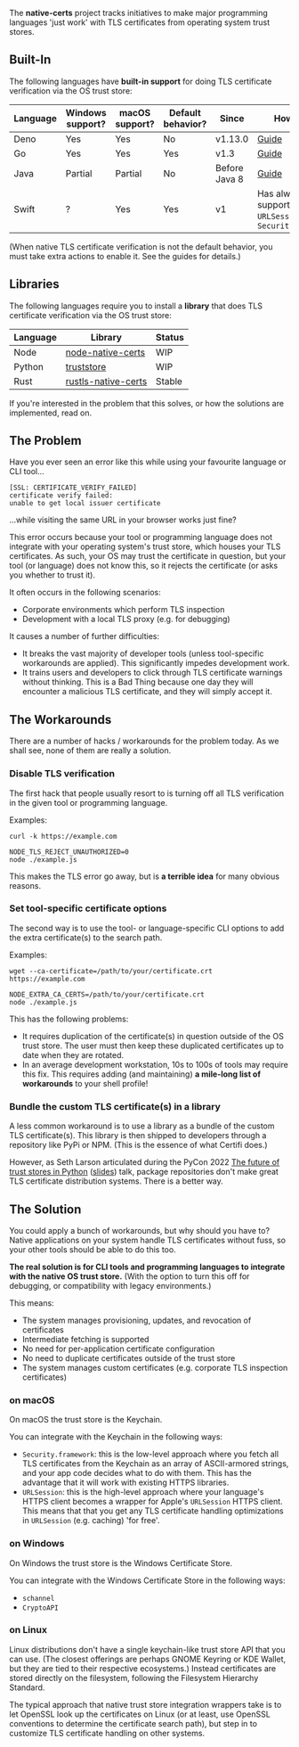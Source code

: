 The **native-certs** project tracks initiatives to make major programming languages 'just work' with TLS certificates from operating system trust stores.

## Built-In

The following languages have **built-in support** for doing TLS certificate verification via the OS trust store:

| Language | Windows support? | macOS support? | Default behavior? | Since         | How to use                             |
|----------|------------------|----------------|-------------------|---------------|----------------------------------------|
| Deno     | Yes              | Yes            | No                | v1.13.0       | [Guide](javascript/deno/index.md)      |
| Go       | Yes              | Yes            | Yes               | v1.3          | [Guide](go/index.md)                   |
| Java     | Partial          | Partial        | No                | Before Java 8 | [Guide](java/index.md)                 |
| Swift    | ?                | Yes            | Yes               | v1            | Has always had support via `URLSession` and `Security.framework` |

(When native TLS certificate verification is not the default behavior, you must take extra actions to enable it. See the guides for details.)

## Libraries

The following languages require you to install a **library** that does TLS certificate verification via the OS trust store:

| Language | Library                                                              | Status |
|----------|----------------------------------------------------------------------|--------|
| Node     | [node-native-certs](https://github.com/bnoordhuis/node-native-certs) | WIP    |
| Python   | [truststore](https://github.com/sethmlarson/truststore)              | WIP    |
| Rust     | [rustls-native-certs](https://github.com/rustls/rustls-native-certs) | Stable |


If you're interested in the problem that this solves, or how the solutions are implemented, read on.

## The Problem

Have you ever seen an error like this while using your favourite language or CLI tool...

```
[SSL: CERTIFICATE_VERIFY_FAILED]
certificate verify failed:
unable to get local issuer certificate
```

...while visiting the same URL in your browser works just fine?

This error occurs because your tool or programming language does not integrate with your operating system's trust store, which houses your TLS certificates. As such, your OS may trust the certificate in question, but your tool (or language) does not know this, so it rejects the certificate (or asks you whether to trust it).

It often occurs in the following scenarios:

- Corporate environments which perform TLS inspection
- Development with a local TLS proxy (e.g. for debugging)

It causes a number of further difficulties:

- It breaks the vast majority of developer tools (unless tool-specific workarounds are applied). This significantly impedes development work.
- It trains users and developers to click through TLS certificate warnings without thinking. This is a Bad Thing because one day they will encounter a malicious TLS certificate, and they will simply accept it.

## The Workarounds

There are a number of hacks / workarounds for the problem today. As we shall see, none of them are really a solution.

### Disable TLS verification

The first hack that people usually resort to is turning off all TLS verification in the given tool or programming language.

Examples:

```shell
curl -k https://example.com
```

```shell
NODE_TLS_REJECT_UNAUTHORIZED=0
node ./example.js
```

This makes the TLS error go away, but is **a terrible idea** for many obvious reasons.

### Set tool-specific certificate options

The second way is to use the tool- or language-specific CLI options to add the extra certificate(s) to the search path.

Examples:

```shell
wget --ca-certificate=/path/to/your/certificate.crt  https://example.com
```

```shell
NODE_EXTRA_CA_CERTS=/path/to/your/certificate.crt
node ./example.js
```

This has the following problems:

- It requires duplication of the certificate(s) in question outside of the OS trust store. The user must then keep these duplicated certificates up to date when they are rotated.
- In an average development workstation, 10s to 100s of tools may require this fix. This requires adding (and maintaining) **a mile-long list of workarounds** to your shell profile!

### Bundle the custom TLS certificate(s) in a library

A less common workaround is to use a library as a bundle of the custom TLS certificate(s). This library is then shipped to developers through a repository like PyPi or NPM. (This is the essence of what Certifi does.)

However, as Seth Larson articulated during the PyCon 2022 [The future of trust stores in Python](https://youtu.be/1IiL31tUEVk?t=698) ([slides](https://speakerdeck.com/sethmlarson/the-future-of-trust-stores-in-python)) talk, package repositories don't make great TLS certificate distribution systems. There is a better way.

## The Solution

You could apply a bunch of workarounds, but why should you have to? Native applications on your system handle TLS certificates without fuss, so your other tools should be able to do this too.

**The real solution is for CLI tools and programming languages to integrate with the native OS trust store.**  (With the option to turn this off for debugging, or compatibility with legacy environments.)

This means:

- The system manages provisioning, updates, and revocation of certificates
- Intermediate fetching is supported
- No need for per-application certificate configuration
- No need to duplicate certificates outside of the trust store
- The system manages custom certificates (e.g. corporate TLS inspection certificates)

### on macOS

On macOS the trust store is the Keychain.

You can integrate with the Keychain in the following ways:

- `Security.framework`: this is the low-level approach where you fetch all TLS certificates from the Keychain as an array of ASCII-armored strings, and your app code decides what to do with them. This has the advantage that it will work with existing HTTPS libraries.
- `URLSession`: this is the high-level approach where your language's HTTPS client becomes a wrapper for Apple's `URLSession` HTTPS client. This means that that you get any TLS certificate handling optimizations in `URLSession` (e.g. caching) 'for free'.

### on Windows

On Windows the trust store is the Windows Certificate Store.

You can integrate with the Windows Certificate Store in the following ways:

- `schannel`
- `CryptoAPI`

### on Linux

Linux distributions don't have a single keychain-like trust store API that you can use. (The closest offerings are perhaps GNOME Keyring or KDE Wallet, but they are tied to their respective ecosystems.) Instead certificates are stored directly on the filesystem, following the Filesystem Hierarchy Standard.

The typical approach that native trust store integration wrappers take is to let OpenSSL look up the certificates on Linux (or at least, use OpenSSL conventions to determine the certificate search path), but step in to customize TLS certificate handling on other systems.
